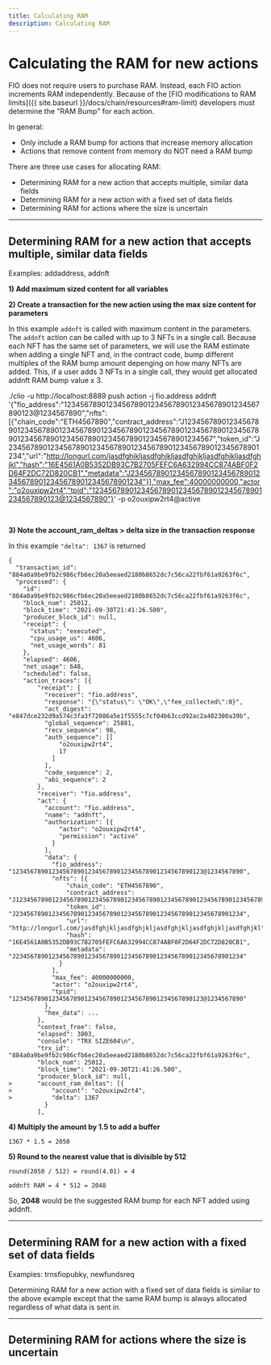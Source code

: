 ```yaml
---
title: Calculating RAM
description: Calculating RAM
---
```


# Calculating the RAM for new actions

FIO does not require users to purchase RAM. Instead, each FIO action increments RAM independently. Because of the [FIO modifications to RAM limits]({{ site.baseurl }}/docs/chain/resources#ram-limit) developers must determine the "RAM Bump" for each action.

In general:
* Only include a RAM bump for actions that increase memory allocation
* Actions that remove content from memory do NOT need a RAM bump

There are three use cases for allocating RAM:
* Determining RAM for a new action that accepts multiple, similar data fields
* Determining RAM for a new action with a fixed set of data fields
* Determining RAM for actions where the size is uncertain

---
## Determining RAM for a new action that accepts multiple, similar data fields

Examples: addaddress, addnft

**1) Add maximum sized content for all variables**

**2) Create a transaction for the new action using the max size content for parameters**
 
In this example `addnft` is called with maximum content in the parameters. The `addnft` action can be called with up to 3 NFTs in a single call. Because each NFT has the same set of parameters, we will use the RAM estimate when adding a single NFT and, in the contract code, bump different multiples of the RAM bump amount depenging on how many NFTs are added. This, if a user adds 3 NFTs in a single call, they would get allocated addnft RAM bump value x 3.


./clio -u http://localhost:8889 push action -j fio.address addnft '{"fio_address":"12345678901234567890123456789012345678901234567890123@1234567890","nfts":[{"chain_code":"ETH4567890","contract_address":"J1234567890123456789012345678901234567890123456789012345678901234567890123456789012345678901234567890123456789012345678901234567","token_id":"J234567890123456789012345678901234567890123456789012345678901234","url":"http://longurl.com/jasdfghjkljasdfghjkljasdfghjkljasdfghjkljasdfghjkl","hash":"16E4561A0B5352DB93C7B2705FEFC6A632994CC874ABF0F2D64F2DC72D820CB1","metadata":"J234567890123456789012345678901234567890123456789012345678901234"}],"max_fee":40000000000,"actor":"o2ouxipw2rt4","tpid":"12345678901234567890123456789012345678901234567890123@1234567890"}' -p o2ouxipw2rt4@active

<br>

**3) Note the account_ram_deltas > delta size in the transaction response**

In this example `"delta": 1367` is returned

```
{
  "transaction_id": "884a0a9be9fb2c986cfb6ec20a5eeaed2180b8652dc7c56ca22fbf61a9263f6c",
  "processed": {
    "id": "884a0a9be9fb2c986cfb6ec20a5eeaed2180b8652dc7c56ca22fbf61a9263f6c",
    "block_num": 25012,
    "block_time": "2021-09-30T21:41:26.500",
    "producer_block_id": null,
    "receipt": {
      "status": "executed",
      "cpu_usage_us": 4606,
      "net_usage_words": 81
    },
    "elapsed": 4606,
    "net_usage": 648,
    "scheduled": false,
    "action_traces": [{
        "receipt": {
          "receiver": "fio.address",
          "response": "{\"status\": \"OK\",\"fee_collected\":0}",
          "act_digest": "e847dce232d9a574c3fa3f72086a5e1f5555c7cf04b63ccd92ac2a402300a39b",
          "global_sequence": 25881,
          "recv_sequence": 98,
          "auth_sequence": [[
              "o2ouxipw2rt4",
              17
            ]
          ],
          "code_sequence": 2,
          "abi_sequence": 2
        },
        "receiver": "fio.address",
        "act": {
          "account": "fio.address",
          "name": "addnft",
          "authorization": [{
              "actor": "o2ouxipw2rt4",
              "permission": "active"
            }
          ],
          "data": {
            "fio_address": "12345678901234567890123456789012345678901234567890123@1234567890",
            "nfts": [{
                "chain_code": "ETH4567890",
                "contract_address": "J1234567890123456789012345678901234567890123456789012345678901234567890123456789012345678901234567890123456789012345678901234567",
                "token_id": "J234567890123456789012345678901234567890123456789012345678901234",
                "url": "http://longurl.com/jasdfghjkljasdfghjkljasdfghjkljasdfghjkljasdfghjkl",
                "hash": "16E4561A0B5352DB93C7B2705FEFC6A632994CC874ABF0F2D64F2DC72D820CB1",
                "metadata": "J234567890123456789012345678901234567890123456789012345678901234"
              }
            ],
            "max_fee": 40000000000,
            "actor": "o2ouxipw2rt4",
            "tpid": "12345678901234567890123456789012345678901234567890123@1234567890"
          },
          "hex_data": ...
        },
        "context_free": false,
        "elapsed": 3803,
        "console": "TRX SIZE604\n",
        "trx_id": "884a0a9be9fb2c986cfb6ec20a5eeaed2180b8652dc7c56ca22fbf61a9263f6c",
        "block_num": 25012,
        "block_time": "2021-09-30T21:41:26.500",
        "producer_block_id": null,
>       "account_ram_deltas": [{
>           "account": "o2ouxipw2rt4",
>           "delta": 1367
          }
        ],
```

**4) Multiply the amount by 1.5 to add a buffer**

```
1367 * 1.5 = 2050
```

**5) Round to the nearest value that is divisible by 512**

```
round(2050 / 512) = round(4.01) = 4

addnft RAM = 4 * 512 = 2048
```

So, **2048** would be the suggested RAM bump for each NFT added using addnft.

---
## Determining RAM for a new action with a fixed set of data fields

Examples: trnsfiopubky, newfundsreq

Determining RAM for a new action with a fixed set of data fields is similar to the above example except that the same RAM bump is always allocated regardless of what data is sent in. 

---
## Determining RAM for actions where the size is uncertain